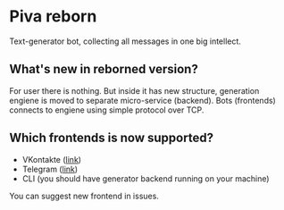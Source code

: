 Piva reborn
===========

Text-generator bot, collecting all messages in one big intellect.

What's new in reborned version?
-------------------------------

For user there is nothing.
But inside it has new structure, generation engiene is moved to separate micro-service (backend).
Bots (frontends) connects to engiene using simple protocol over TCP.

Which frontends is now supported?
---------------------------------

- VKontakte ([link](https://vk.com/pivagen "Talk to Piva in VKontakte"))
- Telegram ([link](https://t.me/pivagen_bot))
- CLI (you should have generator backend running on your machine)

You can suggest new frontend in issues.
